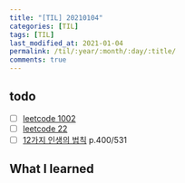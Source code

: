 ```yaml
---
title: "[TIL] 20210104"
categories: [TIL]
tags: [TIL]
last_modified_at: 2021-01-04
permalink: /til/:year/:month/:day/:title/
comments: true
---
```


## todo

- [ ] [leetcode 1002](https://leetcode.com/problems/find-common-characters/)
- [ ] [leetcode 22](https://leetcode.com/problems/generate-parentheses/)
- [ ] [12가지 인생의 법칙]() p.400/531

## What I learned
